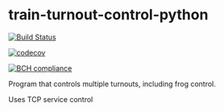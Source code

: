 # train-turnout-control-python

[![Build Status](https://travis-ci.org/geoff-coppertop/train-turnout-control-python.svg?branch=master)](https://travis-ci.org/geoff-coppertop/train-turnout-control-python)

[![codecov](https://codecov.io/gh/geoff-coppertop/train-turnout-control-python/branch/master/graph/badge.svg)](https://codecov.io/gh/geoff-coppertop/train-turnout-control-python)

[![BCH compliance](https://bettercodehub.com/edge/badge/geoff-coppertop/train-turnout-control-python?branch=master)](https://bettercodehub.com/)

Program that controls multiple turnouts, including frog control.

Uses TCP service control